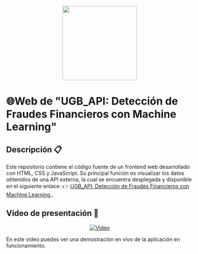 <p align="center">
  <img src="https://github.com/user-attachments/assets/97cce9d3-22e0-40dd-9ebb-6f6f0796fb0b" width="200">
</p>

# 🌐Web de "UGB_API: Detección de Fraudes Financieros con Machine Learning"

## Descripción 📋
Este repositorio contiene el código fuente de un frontend web desarrollado con HTML, CSS y JavaScript. Su principal función es visualizar los datos obtenidos de una API externa, la cual se encuentra desplegada y disponible en el siguiente enlace:
👉 [UGB_API: Detección de Fraudes Financieros con Machine Learning.](https://github.com/Gerardgfc/UGB_API).

## Video de presentación 🎥

<div align="center">
  <a href="https://www.youtube.com/watch?v=HhxcTvS7Jlo" target="_blank">
    <img src="https://github.com/user-attachments/assets/642f8f1b-2311-483b-bc97-d5c73ea362af" alt="Video">
  </a>
</div>


En este video puedes ver una demostración en vivo de la aplicación en funcionamiento.

